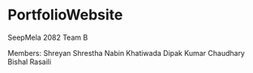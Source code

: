 # PortfolioWebsite
SeepMela 2082 Team B

Members:
Shreyan Shrestha
Nabin Khatiwada
Dipak Kumar Chaudhary
Bishal Rasaili
